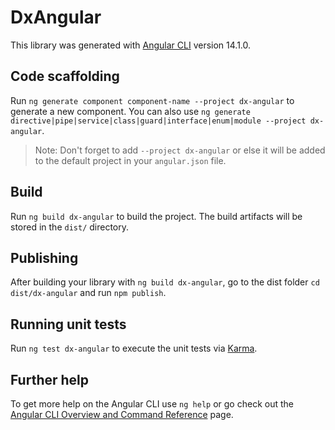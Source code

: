 # DxAngular

This library was generated with [Angular CLI](https://github.com/angular/angular-cli) version 14.1.0.

## Code scaffolding

Run `ng generate component component-name --project dx-angular` to generate a new component. You can also use `ng generate directive|pipe|service|class|guard|interface|enum|module --project dx-angular`.
> Note: Don't forget to add `--project dx-angular` or else it will be added to the default project in your `angular.json` file. 

## Build

Run `ng build dx-angular` to build the project. The build artifacts will be stored in the `dist/` directory.

## Publishing

After building your library with `ng build dx-angular`, go to the dist folder `cd dist/dx-angular` and run `npm publish`.

## Running unit tests

Run `ng test dx-angular` to execute the unit tests via [Karma](https://karma-runner.github.io).

## Further help

To get more help on the Angular CLI use `ng help` or go check out the [Angular CLI Overview and Command Reference](https://angular.io/cli) page.
